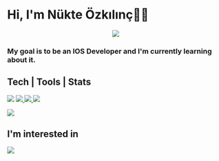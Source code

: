 # Hi, I'm Nükte Özkılınç👋🏼

<p align='center'>
    <a href=''> 
       <img src='https://tenor.com/view/cat-animation-rainbow-gif-14574831.gif' />
    </a>
</p>

### My goal is to be an IOS Developer and I'm currently learning about it.

## Tech | Tools | Stats

<p align='left>
    <a href=''> 
        <img src='https://img.shields.io/badge/Kotlin-ED8B00?style=for-the-badge&logo=kotlin&logoColor=white ' /> 
    </a>
    <a href=''> 
        <img src='https://img.shields.io/badge/Swift-ED8B00?style=for-the-badge&logo=swift&logoColor=white ' /> 
    </a>
    <a href=''> 
        <img src='https://img.shields.io/badge/Firebase-ED8B00?style=for-the-badge&logo=firebase&logoColor=white ' /> 
    </a>
    <a href=''> 
        <img src='https://img.shields.io/badge/SQLite-ED8B00?style=for-the-badge&logo=sqlite&logoColor=white ' /> 
    </a>
</p>

<picture>
  <source
    srcset="https://github-readme-stats.vercel.app/api?username=nukteozkilinc&hide=contribs,prs&theme=radical&show_icons=true&theme=dark"
    media="(prefers-color-scheme: dark)"
  />
  <source
    srcset="https://github-readme-stats.vercel.app/api?username=nukteozkilinc&hide=contribs,prs&theme=radical&show_icons=true"
    media="(prefers-color-scheme: light), (prefers-color-scheme: no-preference)"
  />
  <img src="https://github-readme-stats.vercel.app/api?username=nukteozkilinc&hide=contribs,prs&theme=radical&show_icons=true" />
</picture>

## I'm interested in

<p align='left>
    <a href=''> 
        <img src='https://github-readme-stats.vercel.app/api/top-langs/?username=nukteozkilinc&size_weight=0.5&count_weight=0.5' /> 
    </a>
</p>


